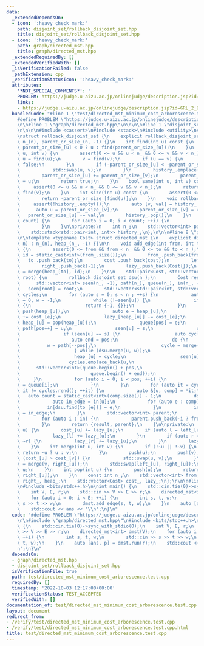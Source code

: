```yaml
---
data:
  _extendedDependsOn:
  - icon: ':heavy_check_mark:'
    path: disjoint_set/rollback_disjoint_set.hpp
    title: disjoint_set/rollback_disjoint_set.hpp
  - icon: ':heavy_check_mark:'
    path: graph/directed_mst.hpp
    title: graph/directed_mst.hpp
  _extendedRequiredBy: []
  _extendedVerifiedWith: []
  _isVerificationFailed: false
  _pathExtension: cpp
  _verificationStatusIcon: ':heavy_check_mark:'
  attributes:
    '*NOT_SPECIAL_COMMENTS*': ''
    PROBLEM: https://judge.u-aizu.ac.jp/onlinejudge/description.jsp?id=GRL_2_B
    links:
    - https://judge.u-aizu.ac.jp/onlinejudge/description.jsp?id=GRL_2_B
  bundledCode: "#line 1 \"test/directed_mst_minimum_cost_arborescence.test.cpp\"\n\
    #define PROBLEM \"https://judge.u-aizu.ac.jp/onlinejudge/description.jsp?id=GRL_2_B\"\
    \n\n#line 1 \"graph/directed_mst.hpp\"\n\n\n\n#line 1 \"disjoint_set/rollback_disjoint_set.hpp\"\
    \n\n\n\n#include <cassert>\n#include <stack>\n#include <utility>\n#include <vector>\n\
    \nstruct rollback_disjoint_set {\n    explicit rollback_disjoint_set(int n) :\
    \ n_(n), parent_or_size_(n, -1) {}\n    int find(int u) const {\n        return\
    \ parent_or_size_[u] < 0 ? u : find(parent_or_size_[u]);\n    }\n    bool merge(int\
    \ u, int v) {\n        assert(0 <= u && u < n_ && 0 <= v && v < n_);\n       \
    \ u = find(u);\n        v = find(v);\n        if (u == v) {\n            return\
    \ false;\n        }\n        if (-parent_or_size_[u] < -parent_or_size_[v]) {\n\
    \            std::swap(u, v);\n        }\n        history_.emplace(v, parent_or_size_[v]);\n\
    \        parent_or_size_[u] += parent_or_size_[v];\n        parent_or_size_[v]\
    \ = u;\n        return true;\n    }\n    bool same(int u, int v) const {\n   \
    \     assert(0 <= u && u < n_ && 0 <= v && v < n_);\n        return find(u) ==\
    \ find(v);\n    }\n    int size(int u) const {\n        assert(0 <= u && u < n_);\n\
    \        return -parent_or_size_[find(u)];\n    }\n    void rollback() {\n   \
    \     assert(!history_.empty());\n        auto [v, val] = history_.top();\n  \
    \      auto u = parent_or_size_[v];\n        parent_or_size_[v] = val;\n     \
    \   parent_or_size_[u] -= val;\n        history_.pop();\n    }\n    void rollback(int\
    \ count) {\n        for (auto i = 0; i < count; ++i) {\n            rollback();\n\
    \        }\n    }\n\nprivate:\n    int n_;\n    std::vector<int> parent_or_size_;\n\
    \    std::stack<std::pair<int, int>> history_;\n};\n\n\n#line 8 \"graph/directed_mst.hpp\"\
    \n\ntemplate <typename Cost> struct directed_mst {\n    explicit directed_mst(int\
    \ n) : n_(n), heap_(n_, -1) {}\n\n    void add_edge(int from, int to, Cost cost)\
    \ {\n        assert(0 <= from && from < n_ && 0 <= to && to < n_);\n        auto\
    \ id = static_cast<int>(from_.size());\n        from_.push_back(from);\n     \
    \   to_.push_back(to);\n        cost_.push_back(cost);\n        left_.push_back(-1);\n\
    \        right_.push_back(-1);\n        lazy_.push_back(Cost{});\n        heap_[to]\
    \ = merge(heap_[to], id);\n    }\n\n    std::pair<Cost, std::vector<int>> run(int\
    \ root) {\n        rollback_disjoint_set dsu(n_);\n        Cost result{};\n  \
    \      std::vector<int> seen(n_, -1), path(n_), queue(n_), in(n_, -1);\n     \
    \   seen[root] = root;\n        std::vector<std::pair<int, std::vector<int>>>\
    \ cycles;\n        for (auto s = 0; s < n_; ++s) {\n            auto u = s, pos\
    \ = 0, w = -1;\n            while (!~seen[u]) {\n                if (!~heap_[u])\
    \ {\n                    return {-1, {}};\n                }\n               \
    \ push(heap_[u]);\n                auto e = heap_[u];\n                result\
    \ += cost_[e];\n                lazy_[heap_[u]] -= cost_[e];\n               \
    \ heap_[u] = pop(heap_[u]);\n                queue[pos] = e;\n               \
    \ path[pos++] = u;\n                seen[u] = s;\n                u = dsu.find(from_[e]);\n\
    \                if (seen[u] == s) {\n                    auto cycle = -1;\n \
    \                   auto end = pos;\n                    do {\n              \
    \          w = path[--pos];\n                        cycle = merge(cycle, heap_[w]);\n\
    \                    } while (dsu.merge(u, w));\n                    u = dsu.find(u);\n\
    \                    heap_[u] = cycle;\n                    seen[u] = -1;\n  \
    \                  cycles.emplace_back(u,\n                                  \
    \      std::vector<int>(queue.begin() + pos,\n                               \
    \                          queue.begin() + end));\n                }\n       \
    \     }\n            for (auto i = 0; i < pos; ++i) {\n                in[dsu.find(to_[queue[i]])]\
    \ = queue[i];\n            }\n        }\n        for (auto it = cycles.rbegin();\
    \ it != cycles.rend(); ++it) {\n            auto &[u, comp] = *it;\n         \
    \   auto count = static_cast<int>(comp.size()) - 1;\n            dsu.rollback(count);\n\
    \            auto in_edge = in[u];\n            for (auto e : comp) {\n      \
    \          in[dsu.find(to_[e])] = e;\n            }\n            in[dsu.find(to_[in_edge])]\
    \ = in_edge;\n        }\n        std::vector<int> parent;\n        parent.reserve(n_);\n\
    \        for (auto i : in) {\n            parent.push_back(~i ? from_[i] : -1);\n\
    \        }\n        return {result, parent};\n    }\n\nprivate:\n    void push(int\
    \ u) {\n        cost_[u] += lazy_[u];\n        if (auto l = left_[u]; ~l) {\n\
    \            lazy_[l] += lazy_[u];\n        }\n        if (auto r = right_[u];\
    \ ~r) {\n            lazy_[r] += lazy_[u];\n        }\n        lazy_[u] = 0;\n\
    \    }\n    int merge(int u, int v) {\n        if (!~u || !~v) {\n           \
    \ return ~u ? u : v;\n        }\n        push(u);\n        push(v);\n        if\
    \ (cost_[u] > cost_[v]) {\n            std::swap(u, v);\n        }\n        right_[u]\
    \ = merge(v, right_[u]);\n        std::swap(left_[u], right_[u]);\n        return\
    \ u;\n    }\n    int pop(int u) {\n        push(u);\n        return merge(left_[u],\
    \ right_[u]);\n    }\n    const int n_;\n    std::vector<int> from_, to_, left_,\
    \ right_, heap_;\n    std::vector<Cost> cost_, lazy_;\n};\n\n\n#line 4 \"test/directed_mst_minimum_cost_arborescence.test.cpp\"\
    \n#include <bits/stdc++.h>\n\nint main() {\n    std::cin.tie(0)->sync_with_stdio(0);\n\
    \    int V, E, r;\n    std::cin >> V >> E >> r;\n    directed_mst<int> dmst(V);\n\
    \    for (auto i = 0; i < E; ++i) {\n        int s, t, w;\n        std::cin >>\
    \ s >> t >> w;\n        dmst.add_edge(s, t, w);\n    }\n    auto [ans, p] = dmst.run(r);\n\
    \    std::cout << ans << '\\n';\n}\n"
  code: "#define PROBLEM \"https://judge.u-aizu.ac.jp/onlinejudge/description.jsp?id=GRL_2_B\"\
    \n\n#include \"graph/directed_mst.hpp\"\n#include <bits/stdc++.h>\n\nint main()\
    \ {\n    std::cin.tie(0)->sync_with_stdio(0);\n    int V, E, r;\n    std::cin\
    \ >> V >> E >> r;\n    directed_mst<int> dmst(V);\n    for (auto i = 0; i < E;\
    \ ++i) {\n        int s, t, w;\n        std::cin >> s >> t >> w;\n        dmst.add_edge(s,\
    \ t, w);\n    }\n    auto [ans, p] = dmst.run(r);\n    std::cout << ans << '\\\
    n';\n}\n"
  dependsOn:
  - graph/directed_mst.hpp
  - disjoint_set/rollback_disjoint_set.hpp
  isVerificationFile: true
  path: test/directed_mst_minimum_cost_arborescence.test.cpp
  requiredBy: []
  timestamp: '2022-10-03 12:17:00+00:00'
  verificationStatus: TEST_ACCEPTED
  verifiedWith: []
documentation_of: test/directed_mst_minimum_cost_arborescence.test.cpp
layout: document
redirect_from:
- /verify/test/directed_mst_minimum_cost_arborescence.test.cpp
- /verify/test/directed_mst_minimum_cost_arborescence.test.cpp.html
title: test/directed_mst_minimum_cost_arborescence.test.cpp
---
```

